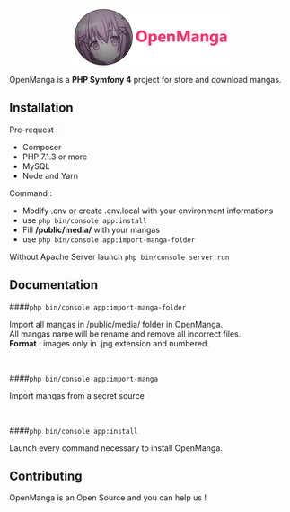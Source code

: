 <p align="center"><a href="https://symfony.com" target="_blank">
    <img src="openmanga.jpg" style="height:100px"><a style="vertical-align:center">
</a></p>

OpenManga is a **PHP Symfony 4** project for store and download mangas.

Installation
------------

Pre-request : 
- Composer
- PHP 7.1.3 or more
- MySQL 
- Node and Yarn

Command : 
* Modify .env or create .env.local with your environment informations
* use ``php bin/console app:install``
* Fill **/public/media/** with your mangas
* use ``php bin/console app:import-manga-folder``

Without Apache Server launch ``php bin/console server:run``

Documentation
-------------

####``php bin/console app:import-manga-folder``

Import all mangas in /public/media/ folder in OpenManga.  
All mangas name will be rename and remove all incorrect files.  
**Format** : images only in .jpg extension and numbered.

<br>

####``php bin/console app:import-manga``

Import mangas from a secret source

<br>

####``php bin/console app:install``

Launch every command necessary to install OpenManga.

Contributing
------------

OpenManga is an Open Source and you can help us !  